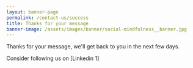 ```yaml
---
layout: banner-page
permalink: /contact-us/success
title: Thanks for your message
banner-image: /assets/images/banner/social-mindfulness__banner.jpg
---
```


Thanks for your message, we'll get back to you in the next few days.

Consider following us on [Linkedin 1]

[1]:https://www.linkedin.com/in/mark-leonard-a0997816